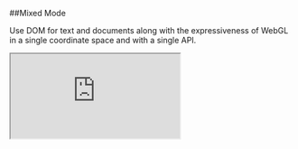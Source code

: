 ##Mixed Mode

Use DOM for text and documents along with the expressiveness of WebGL in a single coordinate space and with a single API.
<iframe src='https://famous.org/examples/index.html?block=webgl-wall&detail=false&header=false' scrolling='no' class='code-block' allowtransparency='true'></iframe>

